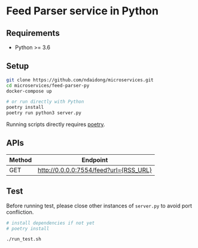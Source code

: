 # Feed Parser service in Python

## Requirements

- Python >= 3.6

## Setup

```bash
git clone https://github.com/ndaidong/microservices.git
cd microservices/feed-parser-py
docker-compose up

# or run directly with Python
poetry install
poetry run python3 server.py
```

Running scripts directly requires [poetry](https://python-poetry.org/).


## APIs

| Method | Endpoint  |
|--------|---------- |
| GET | http://0.0.0.0:7554/feed?url={RSS_URL} |


## Test

Before running test, please close other instances of `server.py` to avoid port confliction.
```bash
# install dependencies if not yet
# poetry install

./run_test.sh
```
